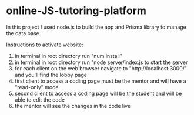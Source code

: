 # online-JS-tutoring-platform

In this project I used node.js to build the app and Prisma library to manage the data base.

Instructions to activate website:
1. in terminal in root directory run "num install"
2. in terminal in root directory run "node server/index.js to start the server
3. for each client on the web browser navigate to "http://localhost:3000/" and you'll find the lobby page
4. first client to access a coding page must be the mentor and will have a "read-only" mode
5. second client to access a coding page will be the student and will be able to edit the code
6. the mentor will see the changes in the code live

